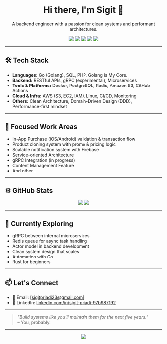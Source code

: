 <!--
## Hi there 👋 TESTSTT

**sigitprd/sigitprd** is a ✨ _special_ ✨ repository because its `README.md` (this file) appears on your GitHub profile.

Here are some ideas to get you started:

- 🔭 I’m currently working on ...
- 🌱 I’m currently learning ...
- 👯 I’m looking to collaborate on ...
- 🤔 I’m looking for help with ...
- 💬 Ask me about ...
- 📫 How to reach me: ...
- 😄 Pronouns: ...
- ⚡ Fun fact: ...
-->
<h1 align="center">Hi there, I'm Sigit 👋</h1>
<p align="center">A backend engineer with a passion for clean systems and performant architectures.</p>

<p align="center">
  <img src="https://img.shields.io/badge/Golang-00ADD8?style=for-the-badge&logo=go&logoColor=white" />
  <img src="https://img.shields.io/badge/PostgreSQL-336791?style=for-the-badge&logo=postgresql&logoColor=white" />
  <img src="https://img.shields.io/badge/AWS-232F3E?style=for-the-badge&logo=amazon-aws&logoColor=white" />
  <img src="https://img.shields.io/badge/Redis-DC382D?style=for-the-badge&logo=redis&logoColor=white" />
  <img src="https://img.shields.io/badge/Microservices-3A3A3A?style=for-the-badge&logo=docker&logoColor=white" />
</p>

---

## 🛠️ Tech Stack

- **Languages:** Go (Golang), SQL, PHP. Golang is My Core.
- **Backend:** RESTful APIs, gRPC (experimental), Microservices
- **Tools & Platforms:** Docker, PostgreSQL, Redis, Amazon S3, GitHub Actions
- **Cloud & Infra:** AWS (S3, EC2, IAM), Linux, CI/CD, Monitoring
- **Others:** Clean Architecture, Domain-Driven Design (DDD), Performance-first mindset

---

## 📌 Focused Work Areas

- In-App Purchase (iOS/Android) validation & transaction flow  
- Product cloning system with promo & pricing logic  
- Scalable notification system with Firebase  
- Service-oriented Architecture  
- gRPC Integration (in progress)  
- Content Management Feature
- And other ..

---

## ⚙️ GitHub Stats

<p align="center">
  <img src="https://github-readme-stats.vercel.app/api?username=sigitprd&show_icons=true&theme=tokyonight" />
  <img src="https://github-readme-streak-stats.herokuapp.com?user=sigitprd&theme=tokyonight" />
</p>

---

## 🌱 Currently Exploring

- gRPC between internal microservices  
- Redis queue for async task handling  
- Actor model in backend development  
- Clean system design that scales  
- Automation with Go  
- Rust for beginners  

---

## 📫 Let's Connect

- 📧 Email: [sigitpriadi23@gmail.com]
- 💼 LinkedIn: [linkedin.com/in/sigit-priadi-97b987192](https://linkedin.com/in/sigit-priadi-97b987192)
<!--
- 🐦 Twitter: [@yourhandle](https://twitter.com/yourhandle)
- 🌐 Blog/Portfolio: [yourdomain.com](https://yourdomain.com)
-->

---

> _"Build systems like you’ll maintain them for the next five years."_  
> – You, probably.

---

<p align="center">
  <img src="https://visitor-badge.laobi.icu/badge?page_id=sigitprd" />
</p>
